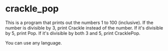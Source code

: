 # crackle_pop

This is a program that prints out the numbers 1 to 100 (inclusive). 
If the number is divisible by 3, print Crackle instead of the number. 
If it's divisible by 5, print Pop. If it's divisible by both 3 and 5, print CracklePop. 

You can use any language.
